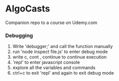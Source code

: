 # AlgoCasts

Companion repo to a course on Udemy.com

### Debugging

1. Write 'debugger;' and call the function manually
2. run 'node inspect file.js' to enter debug mode
3. write c, cont , continue to continue execution
4. 'repl' to enter javascript console
5. explore all the variables and commands
6. ctrl+c to exit 'repl' and again to exit debug mode

